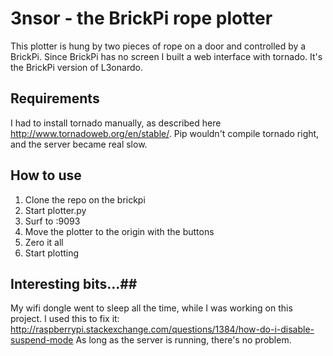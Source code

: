 # 3nsor - the BrickPi rope plotter #

This plotter is hung by two pieces of rope on a door and controlled by a BrickPi. Since BrickPi has no screen I built
a web interface with tornado. It's the BrickPi version of L3onardo.


## Requirements ##

I had to install tornado manually, as described here http://www.tornadoweb.org/en/stable/. Pip wouldn't compile tornado
right, and the server became real slow.


## How to use ##

1. Clone the repo on the brickpi
2. Start plotter.py
3. Surf to <yourbrickpiaddress>:9093
4. Move the plotter to the origin with the buttons
5. Zero it all
6. Start plotting


## Interesting bits...##

My wifi dongle went to sleep all the time, while I was working on this project. I used this to fix it: http://raspberrypi.stackexchange.com/questions/1384/how-do-i-disable-suspend-mode
As long as the server is running, there's no problem.
